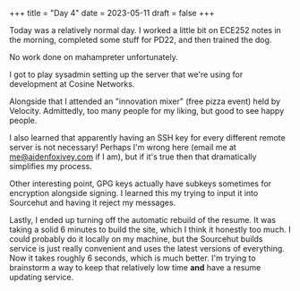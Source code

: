 +++
title = "Day 4"
date = 2023-05-11
draft = false
+++

Today was a relatively normal day. I worked a little bit on ECE252 notes in the morning,
completed some stuff for PD22, and then trained the dog.

No work done on mahampreter unfortunately.

I got to play sysadmin setting up the server that we're using for development at Cosine Networks.

Alongside that I attended an "innovation mixer" (free pizza event) held by Velocity. Admittedly,
too many people for my liking, but good to see happy people.

I also learned that apparently having an SSH key for every different remote server is not
necessary! Perhaps I'm wrong here (email me at me@aidenfoxivey.com if I am), but if it's true
then that dramatically simplifies my process.

Other interesting point, GPG keys actually have subkeys sometimes for encryption alongside
signing. I learned this my trying to input it into Sourcehut and having it reject my messages.

Lastly, I ended up turning off the automatic rebuild of the resume. It was taking a solid 6 minutes
to build the site, which I think it honestly too much. I could probably do it locally on my
machine, but the Sourcehut builds service is just really convenient and uses the latest versions
of everything. Now it takes roughly 6 seconds, which is much better. I'm trying to brainstorm a
way to keep that relatively low time **and** have a resume updating service.
